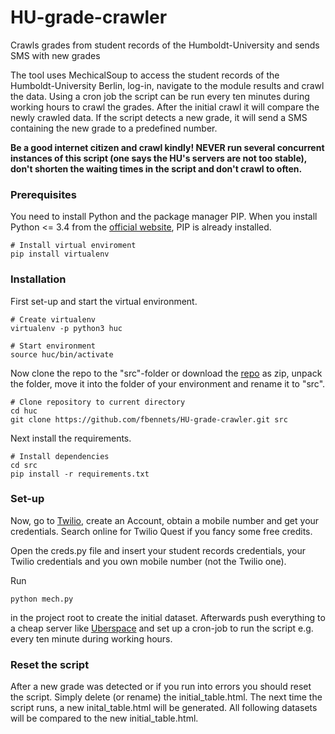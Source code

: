 # HU-grade-crawler
Crawls grades from student records of the Humboldt-University and sends SMS with new grades

The tool uses MechicalSoup to access the student records of the Humboldt-University Berlin, log-in, navigate to the module
results and crawl the data. Using a cron job the script can be run every ten minutes during working hours to crawl the grades.
After the initial crawl it will compare the newly crawled data. If the script detects a new grade, it will send a SMS containing
the new grade to a predefined number.

**Be a good internet citizen and crawl kindly! NEVER run several concurrent instances of this script (one says the HU's servers are not too stable), don't shorten the waiting times in the script and don't crawl to often.**

### Prerequisites

You need to install Python and the package manager PIP. When you install Python <= 3.4 from the [official website](https://www.python.org/downloads/), PIP is already installed.

```
# Install virtual enviroment
pip install virtualenv
```

### Installation

First set-up and start the virtual environment.

```
# Create virtualenv
virtualenv -p python3 huc

# Start environment
source huc/bin/activate

```

Now clone the repo to the "src"-folder or download the [repo](https://github.com/fbennets/HU-grade-crawler) as zip, unpack the folder, move it into the folder of your environment and rename it to "src".

```
# Clone repository to current directory
cd huc
git clone https://github.com/fbennets/HU-grade-crawler.git src

```
Next install the requirements.

```
# Install dependencies
cd src
pip install -r requirements.txt
```

### Set-up

Now, go to [Twilio](https://www.twilio.com), create an Account, obtain a mobile number and get your credentials. Search online for Twilio Quest if you fancy some free credits. 

Open the creds.py file and insert your student records credentials, your Twilio credentials and you own mobile number (not the Twilio one). 

Run 
```
python mech.py 
```
in the project root to create the initial dataset. Afterwards push everything to a cheap server like [Uberspace](https://uberspace.de/en/) and set up a cron-job to run the script e.g. every ten minute during working hours.

### Reset the script

After a new grade was detected or if you run into errors you should reset the script. 
Simply delete (or rename) the initial_table.html. The next time the script runs, a new inital_table.html will be generated. All following datasets will be compared to the new initial_table.html.

